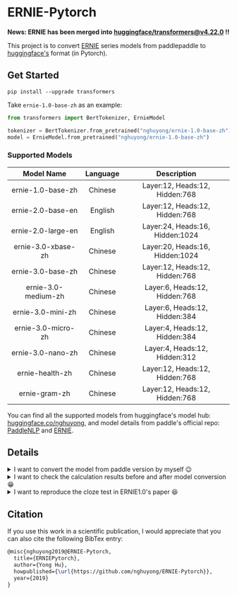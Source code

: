 # ERNIE-Pytorch

**News: ERNIE has been merged
into [huggingface/transformers@v4.22.0](https://github.com/huggingface/transformers/releases/tag/v4.22.0) !!**

This project is to convert [ERNIE](https://github.com/PaddlePaddle/ERNIE) series models from paddlepaddle
to [huggingface's](https://github.com/huggingface/pytorch-transformers) format (in Pytorch).

## Get Started

```
pip install --upgrade transformers
```

Take `ernie-1.0-base-zh` as an example:

```Python
from transformers import BertTokenizer, ErnieModel

tokenizer = BertTokenizer.from_pretrained("nghuyong/ernie-1.0-base-zh")
model = ErnieModel.from_pretrained("nghuyong/ernie-1.0-base-zh")
```

### Supported Models

|     Model Name      | Language |           Description           |
|:-------------------:|:--------:|:-------------------------------:|
|  ernie-1.0-base-zh  | Chinese  | Layer:12, Heads:12, Hidden:768  |
|  ernie-2.0-base-en  | English  | Layer:12, Heads:12, Hidden:768  |
| ernie-2.0-large-en  | English  | Layer:24, Heads:16, Hidden:1024 |
| ernie-3.0-xbase-zh  | Chinese  | Layer:20, Heads:16, Hidden:1024 |
|  ernie-3.0-base-zh  | Chinese  | Layer:12, Heads:12, Hidden:768  |
| ernie-3.0-medium-zh | Chinese  |  Layer:6, Heads:12, Hidden:768  |
|  ernie-3.0-mini-zh  | Chinese  |  Layer:6, Heads:12, Hidden:384  |
| ernie-3.0-micro-zh  | Chinese  |  Layer:4, Heads:12, Hidden:384  |
|  ernie-3.0-nano-zh  | Chinese  |  Layer:4, Heads:12, Hidden:312  |
|   ernie-health-zh   | Chinese  | Layer:12, Heads:12, Hidden:768  |
|    ernie-gram-zh    | Chinese  | Layer:12, Heads:12, Hidden:768  |

You can find all the supported models from huggingface's model
hub: [huggingface.co/nghuyong](https://huggingface.co/nghuyong),
and model details from paddle's official
repo: [PaddleNLP](https://paddlenlp.readthedocs.io/zh/latest/model_zoo/transformers/ERNIE/contents.html)
and [ERNIE](https://github.com/PaddlePaddle/ERNIE/blob/repro).

## Details

<details>
    <summary>I want to convert the model from paddle version by myself 😉</summary>


The following will take `ernie-1.0-base-zh` as an example to show how to convert.

1. Download the paddle-paddle version ERNIE model
   from [here](https://github.com/PaddlePaddle/ERNIE/blob/repro/README.zh.md#%E9%A2%84%E8%AE%AD%E7%BB%83%E6%A8%A1%E5%9E%8B%E4%B8%8B%E8%BD%BD)
   , move to this project path and unzip the file.
2. ```pip install -r requirements.txt```
3. ```python convert.py```
4. Now, a folder named `convert` will be in the project path, and there will be three files in this
   folder: `config.json`,`pytorch_model.bin` and `vocab.txt`.

</details>

<details>
    <summary>I want to check the calculation results before and after model conversion 😁</summary>

```bash
python test.py --task logit_check
```

You will get the output:

```output
huggingface result
pool output: [-1.         -1.          0.9981035  -0.9996652  -0.78173476 -1.          -0.9994901   0.97012603  0.85954666  0.9854131 ]

paddle result
pool output: [-0.99999976 -0.99999976  0.9981028  -0.9996651  -0.7815545  -0.99999976  -0.9994898   0.97014064  0.8594844   0.985419  ]
```

It can be seen that the result of our convert version is the same with the official paddlepaddle's version.

</details>

<details>
    <summary>I want to reproduce the cloze test in ERNIE1.0's paper 😆</summary>

```bash
python test.py --task cloze_check
```

You will get the output:

```bash
huggingface result
prediction shape:	 torch.Size([47, 18000])
predict result:	 ['西', '游', '记', '是', '中', '国', '神', '魔', '小', '说', '的', '经', '典', '之', '作', '，', '与', '《', '三', '国', '演', '义', '》', '《', '水', '浒', '传', '》', '《', '红', '楼', '梦', '》', '并', '称', '为', '中', '国', '古', '典', '四', '大', '名', '著', '。']
[CLS] logit:	 [-15.693626 -19.522263 -10.429456 ... -11.800728 -12.253127 -14.375117]

paddle result
prediction shape:	 [47, 18000]
predict result:	 ['西', '游', '记', '是', '中', '国', '神', '魔', '小', '说', '的', '经', '典', '之', '作', '，', '与', '《', '三', '国', '演', '义', '》', '《', '水', '浒', '传', '》', '《', '红', '楼', '梦', '》', '并', '称', '为', '中', '国', '古', '典', '四', '大', '名', '著', '。']
[CLS] logit:	 [-15.693538 -19.521954 -10.429307 ... -11.800765 -12.253114 -14.375412]
```

</details>

## Citation

If you use this work in a scientific publication, I would appreciate that you can also cite the following BibTex entry:

```latex
@misc{nghuyong2019@ERNIE-Pytorch,
  title={ERNIEPytorch},
  author={Yong Hu},
  howpublished={\url{https://github.com/nghuyong/ERNIE-Pytorch}},
  year={2019}
}
```














